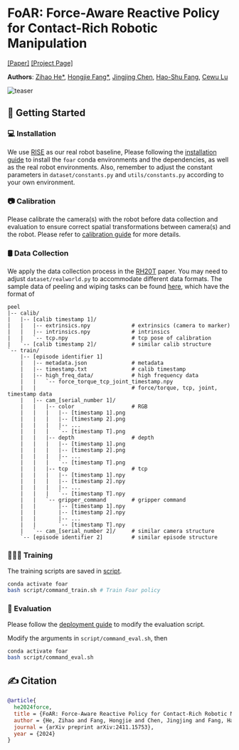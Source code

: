 # FoAR: Force-Aware Reactive Policy for Contact-Rich Robotic Manipulation

[[Paper]](https://arxiv.org/pdf/2411.15753) [[Project Page]](https://tonyfang.net/FoAR/)

**Authors**: [Zihao He*](https://alan-heoooh.github.io/), [Hongjie Fang*](https://tonyfang.net/), [Jingjing Chen](mailto:jjchen20@sjtu.edu), [Hao-Shu Fang](https://fang-haoshu.github.io/), [Cewu Lu](https://www.mvig.org/)

![teaser](assets/images/teaser.png)

## 🛫 Getting Started

### 💻 Installation

We use [RISE](https://rise-policy.github.io/) as our real robot baseline, Please following the [installation guide](assets/docs/INSTALL.md) to install the `foar` conda environments and the dependencies, as well as the real robot environments. Also, remember to adjust the constant parameters in `dataset/constants.py` and `utils/constants.py` according to your own environment.

### 📷 Calibration

Please calibrate the camera(s) with the robot before data collection and evaluation to ensure correct spatial transformations between camera(s) and the robot. Please refer to [calibration guide](assets/docs/CALIB.md) for more details.

### 🛢️ Data Collection

We apply the data collection process in the <a href="https://rh20t.github.io/">RH20T</a> paper. You may need to adjust `dataset/realworld.py` to accommodate different data formats. The sample data of peeling and wiping tasks can be found <a href="https://drive.google.com/drive/folders/1H-cJoCjn-kHAKxwhlwX3FH6ztoo8Vl5r?usp=sharing">here</a>, which have the format of

```
peel
|-- calib/
|   |-- [calib timestamp 1]/
|   |   |-- extrinsics.npy             # extrinsics (camera to marker)
|   |   |-- intrinsics.npy             # intrinsics
|   |   `-- tcp.npy                    # tcp pose of calibration
|   `-- [calib timestamp 2]/           # similar calib structure
`-- train/
    |-- [episode identifier 1]
    |   |-- metadata.json              # metadata
    |   |-- timestamp.txt              # calib timestamp
    |   |-- high_freq_data/            # high frequency data
    |   |   `-- force_torque_tcp_joint_timestamp.npy
    |   |                              # force/torque, tcp, joint, timestamp data
    |   |-- cam_[serial_number 1]/    
    |   |   |-- color                  # RGB
    |   |   |   |-- [timestamp 1].png
    |   |   |   |-- [timestamp 2].png
    |   |   |   |-- ...
    |   |   |   `-- [timestamp T].png
    |   |   |-- depth                  # depth
    |   |   |   |-- [timestamp 1].png
    |   |   |   |-- [timestamp 2].png
    |   |   |   |-- ...
    |   |   |   `-- [timestamp T].png
    |   |   |-- tcp                    # tcp
    |   |   |   |-- [timestamp 1].npy
    |   |   |   |-- [timestamp 2].npy
    |   |   |   |-- ...
    |   |   |   `-- [timestamp T].npy
    |   |   `-- gripper_command        # gripper command
    |   |       |-- [timestamp 1].npy
    |   |       |-- [timestamp 2].npy
    |   |       |-- ...
    |   |       `-- [timestamp T].npy
    |   `-- cam_[serial_number 2]/     # similar camera structure
    `-- [episode identifier 2]         # similar episode structure
```

### 🧑🏻‍💻 Training
The training scripts are saved in [script](script).

```bash
conda activate foar
bash script/command_train.sh # Train Foar policy
```

### 🤖 Evaluation

Please follow the [deployment guide](assets/docs/DEPLOY.md) to modify the evaluation script.

Modify the arguments in `script/command_eval.sh`, then

```bash
conda activate foar
bash script/command_eval.sh
```

## ✍️ Citation

```bibtex
@article{
  he2024force,
  title = {FoAR: Force-Aware Reactive Policy for Contact-Rich Robotic Manipulation},
  author = {He, Zihao and Fang, Hongjie and Chen, Jingjing and Fang, Hao-Shu and Lu, Cewu},
  journal = {arXiv preprint arXiv:2411.15753},
  year = {2024}
}
```

